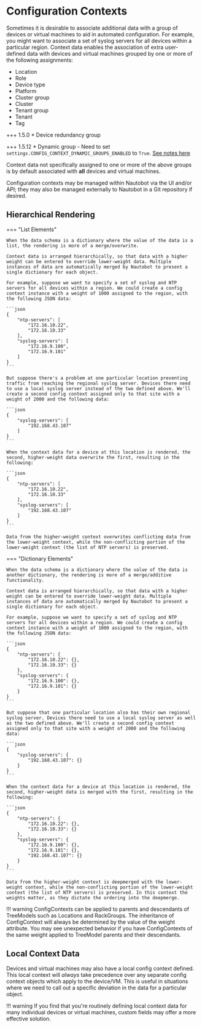 # Configuration Contexts

Sometimes it is desirable to associate additional data with a group of devices or virtual machines to aid in automated configuration. For example, you might want to associate a set of syslog servers for all devices within a particular region. Context data enables the association of extra user-defined data with devices and virtual machines grouped by one or more of the following assignments:

* Location
* Role
* Device type
* Platform
* Cluster group
* Cluster
* Tenant group
* Tenant
* Tag

+++ 1.5.0
    * Device redundancy group

+++ 1.5.12
    * Dynamic group - Need to set `settings.CONFIG_CONTEXT_DYNAMIC_GROUPS_ENABLED` to `True`. [See notes here](../../administration/configuration/optional-settings.md#config_context_dynamic_groups_enabled)

Context data not specifically assigned to one or more of the above groups is by default associated with **all** devices and virtual machines.

Configuration contexts may be managed within Nautobot via the UI and/or API; they may also be managed externally to Nautobot in a Git repository if desired.

## Hierarchical Rendering

=== "List Elements"

    When the data schema is a dictionary where the value of the data is a list, the rendering is more of a merge/overwrite.

    Context data is arranged hierarchically, so that data with a higher weight can be entered to override lower-weight data. Multiple instances of data are automatically merged by Nautobot to present a single dictionary for each object.

    For example, suppose we want to specify a set of syslog and NTP servers for all devices within a region. We could create a config context instance with a weight of 1000 assigned to the region, with the following JSON data:

    ```json
    {
        "ntp-servers": [
            "172.16.10.22",
            "172.16.10.33"
        ],
        "syslog-servers": [
            "172.16.9.100",
            "172.16.9.101"
        ]
    }
    ```

    But suppose there's a problem at one particular location preventing traffic from reaching the regional syslog server. Devices there need to use a local syslog server instead of the two defined above. We'll create a second config context assigned only to that site with a weight of 2000 and the following data:

    ```json
    {
        "syslog-servers": [
            "192.168.43.107"
        ]
    }
    ```

    When the context data for a device at this location is rendered, the second, higher-weight data overwrite the first, resulting in the following:

    ```json
    {
        "ntp-servers": [
            "172.16.10.22",
            "172.16.10.33"
        ],
        "syslog-servers": [
            "192.168.43.107"
        ]
    }
    ```

    Data from the higher-weight context overwrites conflicting data from the lower-weight context, while the non-conflicting portion of the lower-weight context (the list of NTP servers) is preserved.

=== "Dictionary Elements"

    When the data schema is a dictionary where the value of the data is another dictionary, the rendering is more of a merge/additive functionality.

    Context data is arranged hierarchically, so that data with a higher weight can be entered to override lower-weight data. Multiple instances of data are automatically merged by Nautobot to present a single dictionary for each object.

    For example, suppose we want to specify a set of syslog and NTP servers for all devices within a region. We could create a config context instance with a weight of 1000 assigned to the region, with the following JSON data:

    ```json
    {
        "ntp-servers": {
            "172.16.10.22": {},
            "172.16.10.33": {}
        },
        "syslog-servers": {
            "172.16.9.100": {},
            "172.16.9.101": {}
        }
    }
    ```

    But suppose that one particular location also has their own regional syslog server. Devices there need to use a local syslog server as well as the two defined above. We'll create a second config context assigned only to that site with a weight of 2000 and the following data:

    ```json
    {
        "syslog-servers": {
            "192.168.43.107": {}
        }
    }
    ```

    When the context data for a device at this location is rendered, the second, higher-weight data is merged with the first, resulting in the following:

    ```json
    {
        "ntp-servers": {
            "172.16.10.22": {},
            "172.16.10.33": {}
        },
        "syslog-servers": {
            "172.16.9.100": {},
            "172.16.9.101": {},
            "192.168.43.107": {}
        }
    }
    ```

    Data from the higher-weight context is deepmerged with the lower-weight context, while the non-conflicting portion of the lower-weight context (the list of NTP servers) is preserved. In this context the weights matter, as they dictate the ordering into the deepmerge.

!!! warning
    ConfigContexts can be applied to parents and descendants of TreeModels such as Locations and RackGroups. The inheritance of ConfigContext will always be determined by the value of the weight attribute. You may see unexpected behavior if you have ConfigContexts of the same weight applied to TreeModel parents and their descendants.

## Local Context Data

Devices and virtual machines may also have a local config context defined. This local context will _always_ take precedence over any separate config context objects which apply to the device/VM. This is useful in situations where we need to call out a specific deviation in the data for a particular object.

!!! warning
    If you find that you're routinely defining local context data for many individual devices or virtual machines, custom fields may offer a more effective solution.
